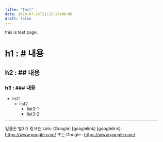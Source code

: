 ```yaml
---
title: "Test"
date: 2020-07-24T21:25:17+09:00
draft: false
---
```

this is test page.
# h1 : # 내용
## h2 : ## 내용
### h3 : ### 내용

* list1
	- list2
		+ list3-1
		+ list3-2

* * *
밑줄은 별3개
링크는 Link: [Google] [googlelink]
[googlelink]: https://www.google.com/
또는 Google : <https://www.google.com/>

